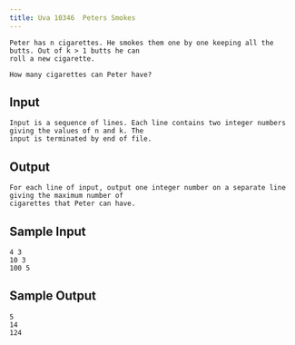 ```yaml
---
title: Uva 10346  Peters Smokes
---
```



```
Peter has n cigarettes. He smokes them one by one keeping all the butts. Out of k > 1 butts he can
roll a new cigarette.

How many cigarettes can Peter have?
```

## Input

```
Input is a sequence of lines. Each line contains two integer numbers giving the values of n and k. The
input is terminated by end of file.

```

## Output

```
For each line of input, output one integer number on a separate line giving the maximum number of
cigarettes that Peter can have.

```

## Sample Input

```
4 3
10 3
100 5

```

## Sample Output

```
5
14
124
```
